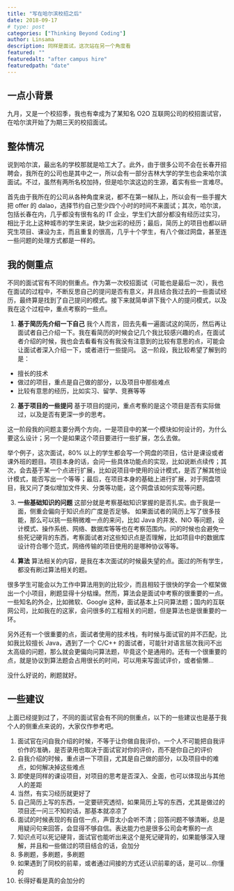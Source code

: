 ```yaml
---
title: "写在哈尔滨校招之后"
date: 2018-09-17
# type: post
categories: ["Thinking Beyond Coding"]
author: Linsama
description: 同样是面试，这次站在另一个角度看
featured: ""
featuredalt: "after campus hire"
featuredpath: "date"
---
```


## 一点小背景
九月，又是一个校招季，我也有幸成为了某知名 O2O 互联网公司的校招面试官，在哈尔滨开始了为期三天的校招面试。

<!--more-->

## 整体情况
说到哈尔滨，最出名的学校那就是哈工大了。此外，由于很多公司不会在长春开招聘会，我所在的公司也是其中之一，所以会有一部分吉林大学的学生也会来哈尔滨面试。不过，虽然有两所名校加持，但是哈尔滨这边的生源，着实有些一言难尽。

首先由于我所在的公司从各种角度来说，都不在第一梯队上，所以会有一些手握大把 offer 的 dalao，选择节约自己至少四个小时的时间不来面试；其次，哈尔滨，包括长春在内，几乎都没有很有名的 IT 企业，学生们大部分都没有经历过实习，相比于北上这种城市的学生来说，缺少出彩的经历；最后，简历上的项目也都以研究生项目、课设为主，而且重复的很高，几乎十个学生，有八个做过网盘，甚至连一些问题的处理方式都是一样的。

## 我的侧重点
不同的面试官有不同的侧重点。作为第一次校招面试（可能也是最后一次），我也在面试的过程中，不断反思自己的提问是否有意义，并且结合我过去的一些面试经历，最终算是找到了自己提问的模式。接下来就简单讲下我个人的提问模式，以及我在这个过程中，重点考察的一些点。

1. **基于简历先介绍一下自己**
我个人而言，回去先看一遍面试这的简历，然后再让面试者自己介绍一下。我在看简历的时候会记几个我比较感兴趣的点，在面试者介绍的时候，我也会去看看有没有我没有注意到的比较有意思的点，可能会让面试者深入介绍一下，或者进行一些提问。
这一阶段，我比较希望了解到的是：
  - 擅长的技术
  - 做过的项目，重点是自己做的部分，以及项目中那些难点
  - 比较有意思的经历，比如实习、留学、竞赛等等

2. **基于项目的一些提问**
基于项目的提问，重点考察的是这个项目是否有实际做过，以及是否有更深一步的思考。

这一阶段我的问题主要分两个方向，一是项目中的某一个模块如何设计的，为什么要这么设计；另一个是如果这个项目要进行一些扩展，怎么去做。

举个例子，这次面试，80% 以上的学生都会写一个网盘的项目，估计是课设或者课外班的题目。项目本身的话，会问一些具体功能点的实现，比如说断点续传；其次，会去基于某一个点进行扩展，比如说项目中使用的设计模式，是否了解其他设计模式，能否写出一个等等；最后，在项目本身的基础上进行扩展，对于网盘项目，我又问了类似增加文件夹、分类等功能，这个网盘该如何实现等问题。

3. **一些基础知识的问题**
这部分就是考察基础知识掌握的是否扎实。由于我是一面，侧重会偏向于知识点的广度是否足够。
如果面试者的简历上写了很多技能，那么可以挑一些稍微难一点的来问，比如 Java 的并发、NIO 等问题，设计模式、操作系统、网络、数据库等等也在考察范围内。问的时候也会避免一些死记硬背的东西，考察面试者对这些知识点是否理解，比如项目中的数据库设计符合哪个范式，网络传输的项目使用的是哪种协议等等。

4. **算法**
算法相关的内容，是我在本次面试的时候最失望的点。面过的所有学生，都没有刷过算法相关的题。

很多学生可能会以为工作中算法用到的比较少，而且相较于很快的学会一个框架做出一个小项目，刷题显得十分枯燥。然而，算法会是面试中考察的很重要的一点。一些知名的外企，比如微软、Google 这种，面试基本上只问算法题；国内的互联网公司，比如我在的这家，会问很多的工程相关的问题，但是算法也是很重要的一环。

另外还有一个很重要的点，面试者使用的技术栈，有时候与面试官的并不匹配，比如我比较擅长 Java，遇到了一个 C/C++ 的面试者，可能针对语言层次我问不出太高级的问题，那么就会更偏向问算法题，毕竟这个是通用的。还有一个很重要的点，就是协议到算法题会占用很长的时间，可以用来写面试评价，或者偷懒...

没什么好说的，刷题就好。

## 一些建议
上面已经提到过了，不同的面试官会有不同的侧重点，以下的一些建议也是基于我个人的侧重点来说的，大家仅作参考吧。

1. 面试官在问自我介绍的时候，不等于让你做自我评价。一个人不可能把自我评价作的准确，是否录用也取决于面试官对你的评价，而不是你自己的评价
2. 自我介绍的时候，重点讲一下项目，尤其是自己做的部分，以及项目中的难点，如何解决掉这些难点
3. 即使是同样的课设项目，对项目的思考是否深入、全面，也可以体现出与其他人的差距
4. 当然，有实习经历就更好了
5. 自己简历上写的东西，一定要研究透彻，如果简历上写的东西，尤其是做过的项目还一问三不知的话，那基本就凉凉了
6. 面试的时候表现的有自信一点，声音太小会听不清；回答问题不够清晰，总是用疑问句来回答，会显得不够自信。表达能力也是很多公司会考察的一点
7. 知识点可以死记硬背，面试官也能听出来这个是死记硬背的，如果能够深入理解，并且和一些做过的项目结合的话，会加分
8. 多刷题，多刷题，多刷题
9. 如果遇到了同校的前辈，或者通过间接的方式还认识前辈的话，是可以...你懂的
10. 长得好看是真的会加分的